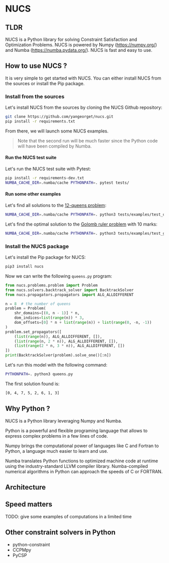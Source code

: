 # NUCS

## TLDR
NUCS is a Python library for solving Constraint Satisfaction and Optimization Problems.
NUCS is powered by Numpy (https://numpy.org/) and Numba (https://numba.pydata.org/).
NUCS is fast and easy to use.


## How to use NUCS ?
It is very simple to get started with NUCS.
You can either install NUCS from the sources or install the Pip package.

### Install from the sources 
Let's install NUCS from the sources by cloning the NUCS Github repository:
```bash
git clone https://github.com/yangeorget/nucs.git
pip install -r requirements.txt
```

From there, we will launch some NUCS examples.  

> Note that the second run will be much faster since the Python code will have been compiled by Numba.

#### Run the NUCS test suite
Let's run the NUCS test suite with Pytest:
```bash
pip install -r requirements-dev.txt
NUMBA_CACHE_DIR=.numba/cache PYTHONPATH=. pytest tests/
```

#### Run some other examples
Let's find all solutions to the [12-queens problem](https://www.csplib.org/Problems/prob054/):
```bash
NUMBA_CACHE_DIR=.numba/cache PYTHONPATH=. python3 tests/examples/test_queens.py -n 12
```

Let's find the optimal solution to the [Golomb ruler problem](https://www.csplib.org/Problems/prob006/) with 10 marks:
```bash
NUMBA_CACHE_DIR=.numba/cache PYTHONPATH=. python3 tests/examples/test_golomb.py -n 10
```

### Install the NUCS package
Let's install the Pip package for NUCS:
```bash
pip3 install nucs
````
Now we can write the following `queens.py` program:
```python
from nucs.problems.problem import Problem
from nucs.solvers.backtrack_solver import BacktrackSolver
from nucs.propagators.propagators import ALG_ALLDIFFERENT

n = 8  # the number of queens
problem = Problem(
    shr_domains=[(0, n - 1)] * n, 
    dom_indices=list(range(n)) * 3, 
    dom_offsets=[0] * n + list(range(n)) + list(range(0, -n, -1))
)
problem.set_propagators([
    (list(range(n)), ALG_ALLDIFFERENT, []), 
    (list(range(n, 2 * n)), ALG_ALLDIFFERENT, []), 
    (list(range(2 * n, 3 * n)), ALG_ALLDIFFERENT, [])
])
print(BacktrackSolver(problem).solve_one()[:n])
```
Let's run this model with the following command:
```bash
PYTHONPATH=. python3 queens.py
```
The first solution found is:
```bash
[0, 4, 7, 5, 2, 6, 1, 3]
```

## Why Python ?
NUCS is a Python library leveraging Numpy and Numba.

Python is a powerful and flexible programing language that allows to express complex problems in a few lines of code.

Numpy brings the computational power of languages like C and Fortran to Python, a language much easier to learn and use.

Numba translates Python functions to optimized machine code at runtime using the industry-standard LLVM compiler library. 
Numba-compiled numerical algorithms in Python can approach the speeds of C or FORTRAN.

## Architecture

## Speed matters
TODO: give some examples of computations in a limited time

## Other constraint solvers in Python
- python-constraint 
- CCPMpy
- PyCSP